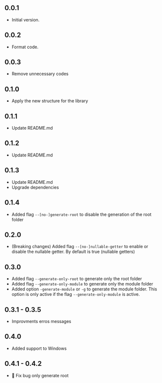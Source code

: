 ## 0.0.1

- Initial version.

## 0.0.2

- Format code.

## 0.0.3

- Remove unnecessary codes

## 0.1.0

- Apply the new structure for the library

## 0.1.1

- Update README.md

## 0.1.2

- Update README.md

## 0.1.3

- Update README.md
- Upgrade dependencies

## 0.1.4

- Added flag `--[no-]generate-root` to disable the generation of the root folder

## 0.2.0

- (Breaking changes) Added flag `--[no-]nullable-getter` to enable or disable the nullable getter. By default is true (nullable getters)

## 0.3.0

- Added flag `--generate-only-root` to generate only the root folder
- Added flag `--generate-only-module` to generate only the module folder
- Added option `-generate-module` or `-g` to generate the module folder. This option is only active if the flag `--generate-only-module` is active.

## 0.3.1 - 0.3.5

- Improvments erros messages

## 0.4.0

- Added support to Windows

## 0.4.1 - 0.4.2

- 🐛 Fix bug only generate root
